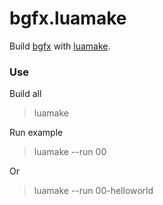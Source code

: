 # bgfx.luamake

Build [bgfx](https://github.com/bkaradzic/bgfx) with [luamake](https://github.com/actboy168/luamake).

### Use

Build all
> luamake

Run example
> luamake --run 00

Or
> luamake --run 00-helloworld
